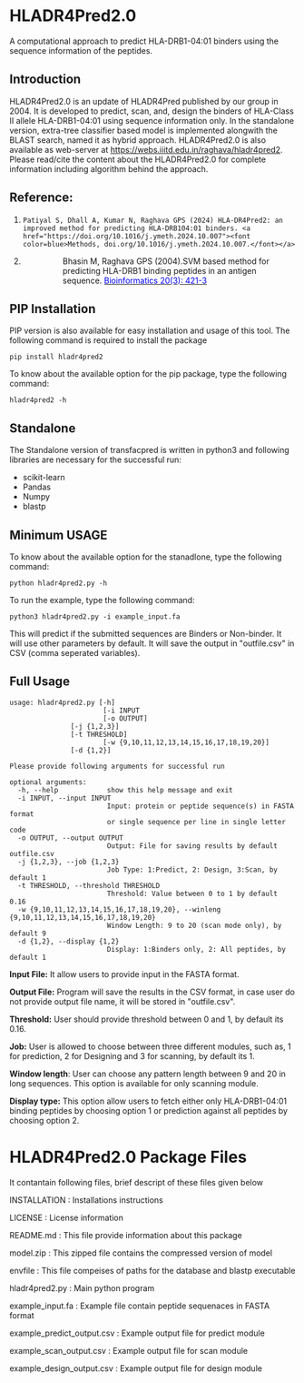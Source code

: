 # **HLADR4Pred2.0**
A computational approach to predict HLA-DRB1-04:01 binders using the sequence information of the peptides.
## Introduction
HLADR4Pred2.0 is an update of HLADR4Pred published by our group in 2004. It is developed to predict, scan, and, design the binders of HLA-Class II allele HLA-DRB1-04:01 using sequence information only. In the standalone version, extra-tree classifier based model is implemented alongwith the BLAST search, named it as hybrid approach.
HLADR4Pred2.0 is also available as web-server at https://webs.iiitd.edu.in/raghava/hladr4pred2. Please read/cite the content about the HLADR4Pred2.0 for complete information including algorithm behind the approach.
## Reference:
<ol>  
  <li>  
<p style="margin-left:5em;">

    Patiyal S, Dhall A, Kumar N, Raghava GPS (2024) HLA-DR4Pred2: an improved method for predicting HLA-DRB104:01 binders. <a href="https://doi.org/10.1016/j.ymeth.2024.10.007"><font color=blue>Methods, doi.org/10.1016/j.ymeth.2024.10.007.</font></a>
</p>
<li> 
<p style="margin-left:5em;">
    Bhasin M, Raghava GPS (2004).SVM based method for predicting HLA-DRB1 binding peptides in an antigen sequence. <A href="http://www.ncbi.nlm.nih.gov/entrez/query.fcgi?cmd=Retrieve&db=pubmed&dopt=Abstract&list_uids=14960470&query_hl=1&itool=pubmed_docsum"><font color=blue>Bioinformatics 20(3): 421-3</font><a>
</p>    
</ol>     
 
## PIP Installation
PIP version is also available for easy installation and usage of this tool. The following command is required to install the package 
```
pip install hladr4pred2
```
To know about the available option for the pip package, type the following command:
```
hladr4pred2 -h
```
## Standalone
The Standalone version of transfacpred is written in python3 and following libraries are necessary for the successful run:
- scikit-learn
- Pandas
- Numpy
- blastp

## Minimum USAGE
To know about the available option for the stanadlone, type the following command:
```
python hladr4pred2.py -h
```
To run the example, type the following command:
```
python3 hladr4pred2.py -i example_input.fa
```
This will predict if the submitted sequences are Binders or Non-binder. It will use other parameters by default. It will save the output in "outfile.csv" in CSV (comma seperated variables).

## Full Usage
```
usage: hladr4pred2.py [-h] 
                       [-i INPUT 
                       [-o OUTPUT]
		       [-j {1,2,3}]
		       [-t THRESHOLD]
                       [-w {9,10,11,12,13,14,15,16,17,18,19,20}]
		       [-d {1,2}]
```
```
Please provide following arguments for successful run

optional arguments:
  -h, --help            show this help message and exit
  -i INPUT, --input INPUT
                        Input: protein or peptide sequence(s) in FASTA format
                        or single sequence per line in single letter code
  -o OUTPUT, --output OUTPUT
                        Output: File for saving results by default outfile.csv
  -j {1,2,3}, --job {1,2,3}
                        Job Type: 1:Predict, 2: Design, 3:Scan, by default 1
  -t THRESHOLD, --threshold THRESHOLD
                        Threshold: Value between 0 to 1 by default 0.16
  -w {9,10,11,12,13,14,15,16,17,18,19,20}, --winleng {9,10,11,12,13,14,15,16,17,18,19,20}
                        Window Length: 9 to 20 (scan mode only), by default 9
  -d {1,2}, --display {1,2}
                        Display: 1:Binders only, 2: All peptides, by default 1
```

**Input File:** It allow users to provide input in the FASTA format.

**Output File:** Program will save the results in the CSV format, in case user do not provide output file name, it will be stored in "outfile.csv".

**Threshold:** User should provide threshold between 0 and 1, by default its 0.16.

**Job:** User is allowed to choose between three different modules, such as, 1 for prediction, 2 for Designing and 3 for scanning, by default its 1.

**Window length**: User can choose any pattern length between 9 and 20 in long sequences. This option is available for only scanning module.

**Display type:** This option allow users to fetch either only HLA-DRB1-04:01 binding peptides by choosing option 1 or prediction against all peptides by choosing option 2.

HLADR4Pred2.0 Package Files
=======================
It contantain following files, brief descript of these files given below

INSTALLATION                    : Installations instructions

LICENSE                         : License information

README.md                       : This file provide information about this package

model.zip                       : This zipped file contains the compressed version of model

envfile                         : This file compeises of paths for the database and blastp executable

hladr4pred2.py                  : Main python program

example_input.fa                : Example file contain peptide sequenaces in FASTA format

example_predict_output.csv      : Example output file for predict module

example_scan_output.csv         : Example output file for scan module

example_design_output.csv       : Example output file for design module
